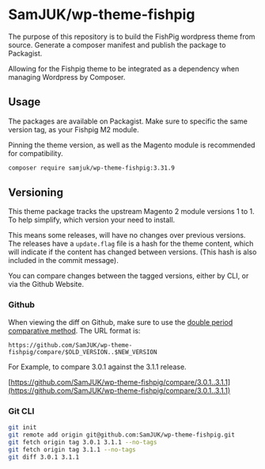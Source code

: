 # SamJUK/wp-theme-fishpig

The purpose of this repository is to build the FishPig wordpress theme from source. Generate a composer manifest and publish the package to Packagist.

Allowing for the Fishpig theme to be integrated as a dependency when managing Wordpress by Composer.

## Usage

The packages are available on Packagist. Make sure to specific the same version tag, as your Fishpig M2 module.

Pinning the theme version, as well as the Magento module is recommended for compatibility.

```sh
composer require samjuk/wp-theme-fishpig:3.31.9
```

## Versioning

This theme package tracks the upstream Magento 2 module versions 1 to 1. To help simplify, which version your need to install.

This means some releases, will have no changes over previous versions. The releases have a `update.flag` file is a hash for the theme content, which will indicate if the content has changed between versions. (This hash is also included in the commit message).

You can compare changes between the tagged versions, either by CLI, or via the Github Website.

### Github
When viewing the diff on Github, make sure to use the [double period comparative method](https://docs.github.com/en/pull-requests/collaborating-with-pull-requests/proposing-changes-to-your-work-with-pull-requests/about-comparing-branches-in-pull-requests#three-dot-and-two-dot-git-diff-comparisons). The URL format is:
```
https://github.com/SamJUK/wp-theme-fishpig/compare/$OLD_VERSION..$NEW_VERSION
```


For Example, to compare 3.0.1 against the 3.1.1 release.

[https://github.com/SamJUK/wp-theme-fishpig/compare/3.0.1..3.1.1](https://github.com/SamJUK/wp-theme-fishpig/compare/3.0.1..3.1.1)


### Git CLI
```sh
git init
git remote add origin git@github.com:SamJUK/wp-theme-fishpig.git
git fetch origin tag 3.0.1 3.1.1 --no-tags
git fetch origin tag 3.1.1 --no-tags
git diff 3.0.1 3.1.1
```
